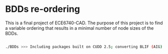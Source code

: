 # BDDs re-ordering


This is a final project of ECE6740-CAD. The purpose of this project is to find a variable ordering that results in a minimal number of node sizes of the BDDs.

```bash

./BDDs >>> Including packages built on CUDD 2.5; converting BLIF (AIG) into BDDs w.r.t to input variable order defined in BLIF

```

